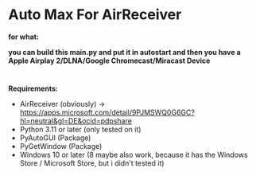 # Auto Max For AirReceiver

**for what:**

**you can build this main.py and put it in autostart and then you have a Apple Airplay 2/DLNA/Google Chromecast/Miracast Device**

# 

**Requirements:**
 - AirReceiver (obviously) -> https://apps.microsoft.com/detail/9PJMSWQ0G6GC?hl=neutral&gl=DE&ocid=pdpshare
 - Python 3.11 or later (only tested on it) 
 - PyAutoGUI (Package)
 - PyGetWindow (Package)
 - Windows 10 or later (8 maybe also work, because it has the Windows Store / Microsoft Store, but i didn't tested it)

